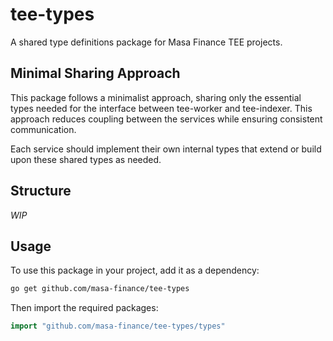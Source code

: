 # tee-types

A shared type definitions package for Masa Finance TEE projects.

## Minimal Sharing Approach

This package follows a minimalist approach, sharing only the essential types needed for the interface between tee-worker and tee-indexer. This approach reduces coupling between the services while ensuring consistent communication.

Each service should implement their own internal types that extend or build upon these shared types as needed.

## Structure

*WIP*

## Usage

To use this package in your project, add it as a dependency:

```bash
go get github.com/masa-finance/tee-types
```

Then import the required packages:

```go
import "github.com/masa-finance/tee-types/types"
```